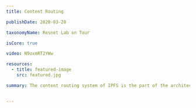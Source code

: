 ```yaml
---
title: Content Routing

publishDate: 2020-03-28

taxonomyName: Resnet Lab on Tour

isCore: true

video: N9oxmRT2YWw

resources:
  - title: featured-image
    src: featured.jpg

summary: The content routing system of IPFS is the part of the architecture that discovers content in the network. It is considered by many as the most important part of the architecture, as well as the one with the most open research questions. Come to learn the protocol settings and algorithmics of IPFS’s mighty DHT and the rest of the content routing systems of IPFS.


---
```

